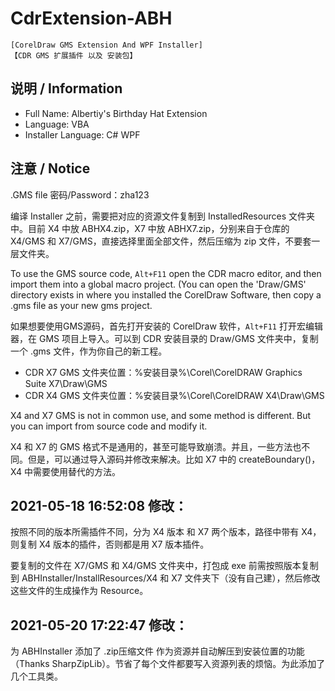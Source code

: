 # CdrExtension-ABH

    [CorelDraw GMS Extension And WPF Installer]
    【CDR GMS 扩展插件 以及 安装包】

## 说明 / Information

- Full Name: Albertiy's Birthday Hat Extension
- Language: VBA
- Installer Language: C# WPF

## 注意 / Notice

.GMS file 密码/Password：zha123

编译 Installer 之前，需要把对应的资源文件复制到 InstalledResources 文件夹中。目前 X4 中放 ABHX4.zip，X7 中放 ABHX7.zip，分别来自于仓库的 X4/GMS 和 X7/GMS，直接选择里面全部文件，然后压缩为 zip 文件，不要套一层文件夹。

To use the GMS source code, `Alt+F11` open the CDR macro editor, and then import them into a global macro project. (You can open the 'Draw/GMS' directory exists in where you installed the CorelDraw Software, then copy a .gms file as your new gms project.

如果想要使用GMS源码，首先打开安装的 CorelDraw 软件，`Alt+F11` 打开宏编辑器，在 GMS 项目上导入。可以到 CDR 安装目录的 Draw/GMS 文件夹中，复制一个 .gms 文件，作为你自己的新工程。 

- CDR X7 GMS 文件夹位置：%安装目录%\Corel\CorelDRAW Graphics Suite X7\Draw\GMS
- CDR X4 GMS 文件夹位置：%安装目录%\Corel\CorelDRAW X4\Draw\GMS

X4 and X7 GMS is not in common use, and some method is different. But you can import from source code and modify it.

X4 和 X7 的 GMS 格式不是通用的，甚至可能导致崩溃。并且，一些方法也不同。但是，可以通过导入源码并修改来解决。比如 X7 中的 createBoundary()，X4 中需要使用替代的方法。

## 2021-05-18 16:52:08 修改：

按照不同的版本所需插件不同，分为 X4 版本 和 X7 两个版本，路径中带有 X4，则复制 X4 版本的插件，否则都是用 X7 版本插件。

要复制的文件在 X7/GMS 和 X4/GMS 文件夹中，打包成 exe 前需按照版本复制到 ABHInstaller/InstallResources/X4 和 X7 文件夹下（没有自己建），然后修改这些文件的生成操作为 Resource。

## 2021-05-20 17:22:47 修改：

为 ABHInstaller 添加了 .zip压缩文件 作为资源并自动解压到安装位置的功能（Thanks SharpZipLib）。节省了每个文件都要写入资源列表的烦恼。为此添加了几个工具类。